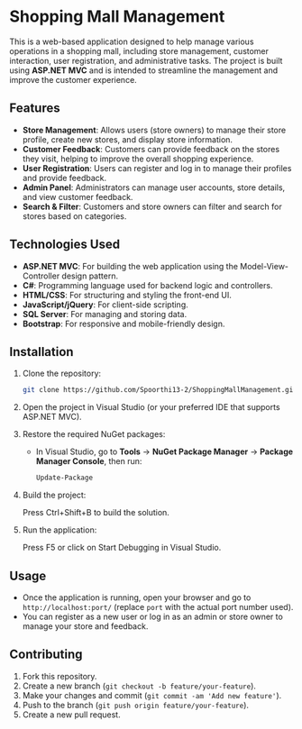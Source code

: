 # Shopping Mall Management

This is a web-based application designed to help manage various operations in a shopping mall, including store management, customer interaction, user registration, and administrative tasks. The project is built using **ASP.NET MVC** and is intended to streamline the management and improve the customer experience.

## Features

- **Store Management**: Allows users (store owners) to manage their store profile, create new stores, and display store information.
- **Customer Feedback**: Customers can provide feedback on the stores they visit, helping to improve the overall shopping experience.
- **User Registration**: Users can register and log in to manage their profiles and provide feedback.
- **Admin Panel**: Administrators can manage user accounts, store details, and view customer feedback.
- **Search & Filter**: Customers and store owners can filter and search for stores based on categories.

## Technologies Used

- **ASP.NET MVC**: For building the web application using the Model-View-Controller design pattern.
- **C#**: Programming language used for backend logic and controllers.
- **HTML/CSS**: For structuring and styling the front-end UI.
- **JavaScript/jQuery**: For client-side scripting.
- **SQL Server**: For managing and storing data.
- **Bootstrap**: For responsive and mobile-friendly design.

## Installation

1. Clone the repository:
   ```bash
   git clone https://github.com/Spoorthi13-2/ShoppingMallManagement.git
2. Open the project in Visual Studio (or your preferred IDE that supports ASP.NET MVC).

3. Restore the required NuGet packages:
   - In Visual Studio, go to **Tools** -> **NuGet Package Manager** -> **Package Manager Console**, then run:
     ```bash
     Update-Package
     ```
5. Build the project:

    Press Ctrl+Shift+B to build the solution.

6. Run the application:

    Press F5 or click on Start Debugging in Visual Studio.

## Usage

- Once the application is running, open your browser and go to `http://localhost:port/` (replace `port` with the actual port number used).
- You can register as a new user or log in as an admin or store owner to manage your store and feedback.

## Contributing

1. Fork this repository.
2. Create a new branch (`git checkout -b feature/your-feature`).
3. Make your changes and commit (`git commit -am 'Add new feature'`).
4. Push to the branch (`git push origin feature/your-feature`).
5. Create a new pull request.

